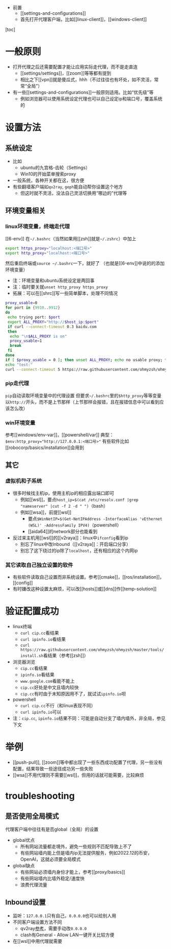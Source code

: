 - 前置
  - [[settings-and-configurations]]
  - 首先打开代理客户端，比如[[linux-client]]，[[windows-client]]

[toc]
# 一般原则
- 打开代理之后还需要配置才能让应用实际走代理，而不是走直连
  - [[settings/settings]]，[[zoom]]等等都有提到
  - 相比之下[[vpn]]就是傻瓜式，hhh（不过往往也有坏处，如不灵活，常常“全局”）
- 有一些[[settings-and-configurations]]一般原则适用。比如“优先级”等
  - 例如浏览器可以使用系统设定代理也可以自己设定ip和端口号，覆盖系统的
# 设置方法
## 系统设定
- 比如
  - ubuntu的九宫格-齿轮（Settings）
  - Win10的开始菜单搜索proxy
- 一般系统，各种开关都在这，很方便
- 有些翻墙客户端如`qv2ray`, `geph`能自动帮你设置这个地方
  - 但这时就不灵活，没法自己灵活切换用“哪边的”代理等
## 环境变量相关
### linux环境变量，终端走代理
[[6-env]]
在`~/.bashrc`（当然如果用[[zsh]]就是`~/.zshrc`）中加上
```sh
export https_proxy="localhost:<端口号>"
export http_proxy="localhost:<端口号>"
```
然后重启终端或`source ~/.bashrc`一下，就好了
（也就是[[6-env]]中说的的添加环境变量）
- 注：环境变量和ubuntu系统设定是两回事
- 注：临时要关就`unset http_proxy https_proxy`
- 拓展：可以在[[shrc]]写一些简单脚本，处理不同情况
```sh
proxy_usable=0
for port in {9910..9912}
do
 echo trying port: $port
 export ALL_PROXY="http://$host_ip:$port"
 if curl --connect-timeout 0.3 baidu.com
 then
  echo "\n$ALL_PROXY is on"
  proxy_usable=1
  break
 fi
done
if [ $proxy_usable = 0 ]; then unset ALL_PROXY; echo no usable proxy; fi
echo "test:"
curl --connect-timeout 5 https://raw.githubusercontent.com/ohmyzsh/ohmyzsh/master/tools/install.sh | grep oh-my-zsh
```
### pip走代理
`pip`自动读取环境变量中的代理设置
但要求`~/.bashrc`里的`$http_proxy`等等变量以`http://`开头，而不是上节那样（上节那样会报错，且在报错信息中可以看到应该怎么改）
### win环境变量
参考[[windows/env-var]]，[[powershell/var]]
典型：`$env:http_proxy="http://127.0.0.1:<端口号>"`
有些软件比如[[robocorp/basics/installation]]会用到
## 其它
### 虚拟机和子系统
- 很多时候找主机ip，使用主机ip的相应露出端口即可
  - 例如[[wsl]]，要点`host_ip=$(cat /etc/resolv.conf |grep "nameserver" |cut -f 2 -d " ")`（bash）
  - 例如[[wsa]]，前提[[wsl]]
    - 要点`$WinNetIP=$(Get-NetIPAddress -InterfaceAlias 'vEthernet (WSL)' -AddressFamily IPV4)`（powershell）
    - [[aida64]]的network部分也能看到
- 反过来主机用[[wsl]]的[[v2raya]]：linux中`ifconfig`看到ip
  - 别忘了linux中改Inbound（[[v2raya]]：开启端口分享）
  - 别忘了这下绕过的ip除了`localhost`，还有相应的这个内网ip
### 其它读取自己独立设置的软件
- 有些软件读取自己设置而非系统设置。参考[[cmake]]，[[ros/installation]]，[[config]]
- 有时嫌改这种设置太麻烦，可以改[[hosts]]或[[dns]]作[[temp-solution]]
# 验证配置成功
- linux终端
  - `curl cip.cc`看结果
  - `curl ipinfo.io`看结果
  - `curl https://raw.githubusercontent.com/ohmyzsh/ohmyzsh/master/tools/install.sh`看结果（参考[[zsh]]）
- 浏览器浏览
  - `cip.cc`看结果
  - `ipinfo.io`看结果
  - `www.google.com`看能不能上
  - `cip.cc`好处是中文且墙内较快
  - `cip.cc`有时由于未知原因用不了，就试试`ipinfo.io`呗
- powershell
  - `curl cip.cc`不行（和linux表现不同）
  - `curl ipinfo.io`可以
- 注：`cip.cc`, `ipinfo.io`结果不同：可能是自动分支了墙内墙外，非全局，参见下文
# 举例
- [[push-pull]], [[zoom]]等中都出现了一些东西成功配置了代理，另一些没有配置，结果导致一些途径成功另一些失败
- [[wsa]]不用代理则不需要[[wsl]]，但用的话就可能需要，比较麻烦
# troubleshooting
## 是否使用全局模式
代理客户端中往往有是否global（全局）的设置
- global优点
  - 所有网站流量都走境外，避免一些规则不匹配导致上不了
  - 有些网站墙内能上但是墙内ip无法提供服务，例如2022.12的币安，OpenAI，这就必须要全局模式
- global缺点
  - 有些网站必须墙内身份才能上，参考[[proxy/basics]]
  - 有些网站墙内比墙外稳定/速度快
  - 浪费代理流量
## Inbound设置
- 监听：`127.0.0.1`只有自己，`0.0.0.0`也可以给别人用
- 不同客户端设置方法不同
  - qv2ray[参考](https://github.com/qv2ray/qv2ray/issues/414)，需要手动改`0.0.0.0`
  - clash有General - Allow LAN一键开关比较方便
- 在[[wsl]]中用代理就需要